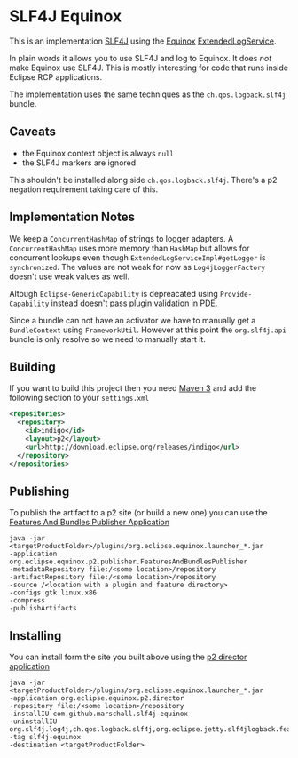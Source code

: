 SLF4J Equinox
=============
This is an implementation [SLF4J](http://www.slf4j.org/) using the [Equinox](http://www.eclipse.org/equinox/) [ExtendedLogService](https://bugs.eclipse.org/bugs/show_bug.cgi?id=260672).

In plain words it allows you to use SLF4J and log to Equinox. It does _not_ make Equinox use SLF4J. This is mostly interesting for code that runs inside Eclipse RCP applications.

The implementation uses the same techniques as the <code>ch.qos.logback.slf4j</code> bundle.

Caveats
-------
 * the Equinox context object is always <code>null</code>
 * the SLF4J markers are ignored

This shouldn't be installed along side <code>ch.qos.logback.slf4j</code>. There's a p2 negation requirement taking care of this.

Implementation Notes
--------------------
We keep a <code>ConcurrentHashMap</code> of strings to logger adapters. A <code>ConcurrentHashMap</code> uses more memory than <code>HashMap</code> but allows for concurrent lookups even though <code>ExtendedLogServiceImpl#getLogger</code> is <code>synchronized</code>. The values are not weak for now as <code>Log4jLoggerFactory</code> doesn't use weak values as well.

Altough <code>Eclipse-GenericCapability</code> is depreacated using <code>Provide-Capability</code> instead doesn't pass plugin validation in PDE.

Since a bundle can not have an activator we have to manually get a <code>BundleContext</code> using <code>FrameworkUtil</code>. However at this point the <code>org.slf4j.api</code> bundle is only resolve so we need to manually start it.

Building
--------
If you want to build this project then you need [Maven 3](http://maven.apache.org/) and add the following section to your <code>settings.xml</code>

```xml
<repositories>
  <repository>
    <id>indigo</id>
    <layout>p2</layout>
    <url>http://download.eclipse.org/releases/indigo</url>
  </repository>
</repositories>
```

Publishing
----------
To publish the artifact to a p2 site (or build a new one) you can use the [Features And Bundles Publisher Application](http://wiki.eclipse.org/Equinox/p2/Publisher#Features_And_Bundles_Publisher_Application)
```
java -jar <targetProductFolder>/plugins/org.eclipse.equinox.launcher_*.jar
-application org.eclipse.equinox.p2.publisher.FeaturesAndBundlesPublisher
-metadataRepository file:/<some location>/repository
-artifactRepository file:/<some location>/repository
-source /<location with a plugin and feature directory>
-configs gtk.linux.x86
-compress
-publishArtifacts
```

Installing
----------
You can install form the site you built above using the [p2 director application](http://help.eclipse.org/indigo/index.jsp?topic=/org.eclipse.platform.doc.isv/guide/p2_director.html)
```
java -jar <targetProductFolder>/plugins/org.eclipse.equinox.launcher_*.jar
-application org.eclipse.equinox.p2.director
-repository file:/<some location>/repository
-installIU com.github.marschall.slf4j-equinox
-uninstallIU org.slf4j.log4j,ch.qos.logback.slf4j,org.eclipse.jetty.slf4jlogback.feature.group,org.eclipse.jetty.sdk.feature.group
-tag slf4j-equinox
-destination <targetProductFolder>
```

